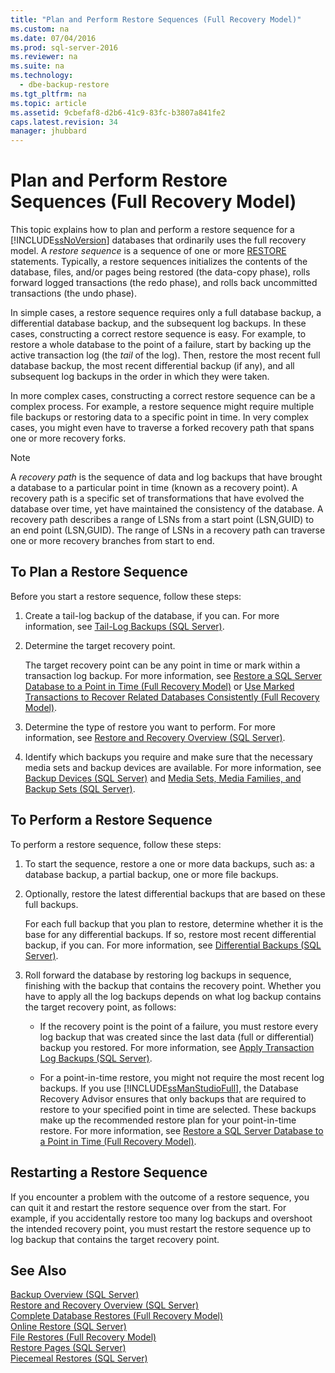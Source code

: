 ```yaml
---
title: "Plan and Perform Restore Sequences (Full Recovery Model)"
ms.custom: na
ms.date: 07/04/2016
ms.prod: sql-server-2016
ms.reviewer: na
ms.suite: na
ms.technology: 
  - dbe-backup-restore
ms.tgt_pltfrm: na
ms.topic: article
ms.assetid: 9cbefaf8-d2b6-41c9-83fc-b3807a841fe2
caps.latest.revision: 34
manager: jhubbard
---
```

# Plan and Perform Restore Sequences (Full Recovery Model)
This topic explains how to plan and perform a restore sequence for a [!INCLUDE[ssNoVersion](../../Topics/TopicNameContainA/includes/ssNoVersion_md.md)] databases that ordinarily uses the full recovery model. A *restore sequence* is a sequence of one or more [RESTORE](assetId:///877ecd57-3f2e-4237-890a-08f16e944ef1) statements. Typically, a restore sequences initializes the contents of the database, files, and/or pages being restored (the data-copy phase), rolls forward logged transactions (the redo phase), and rolls back uncommitted transactions (the undo phase).  
  
 In simple cases, a restore sequence requires only a full database backup, a differential database backup, and the subsequent log backups. In these cases, constructing a correct restore sequence is easy. For example, to restore a whole database to the point of a failure, start by backing up the active transaction log (the *tail* of the log). Then, restore the most recent full database backup, the most recent differential backup (if any), and all subsequent log backups in the order in which they were taken.  
  
 In more complex cases, constructing a correct restore sequence can be a complex process. For example, a restore sequence might require multiple file backups or restoring data to a specific point in time. In very complex cases, you might even have to traverse a forked recovery path that spans one or more recovery forks.  
  
> [!NOTE]  
>  A *recovery path* is the sequence of data and log backups that have brought a database to a particular point in time (known as a recovery point). A recovery path is a specific set of transformations that have evolved the database over time, yet have maintained the consistency of the database. A recovery path describes a range of LSNs from a start point (LSN,GUID) to an end point (LSN,GUID). The range of LSNs in a recovery path can traverse one or more recovery branches from start to end.  
  
## To Plan a Restore Sequence  
 Before you start a restore sequence, follow these steps:  
  
1.  Create a tail-log backup of the database, if you can. For more information, see [Tail-Log Backups (SQL Server)](../../Topics/TopicNameNotContainA/Tail-Log-Backups--SQL-Server-.md).  
  
2.  Determine the target recovery point.  
  
     The target recovery point can be any point in time or mark within a transaction log backup. For more information, see [Restore a SQL Server Database to a Point in Time (Full Recovery Model)](../../Topics/TopicNameContainA/Restore-a-SQL-Server-Database-to-a-Point-in-Time--Full-Recovery-Model-.md) or [Use Marked Transactions to Recover Related Databases Consistently (Full Recovery Model)](../../Topics/TopicNameNotContainA/Use-Marked-Transactions-to-Recover-Related-Databases-Consistently--Full-Recovery-Model-.md).  
  
3.  Determine the type of restore you want to perform. For more information, see [Restore and Recovery Overview (SQL Server)](../../Topics/TopicNameNotContainA/Restore-and-Recovery-Overview--SQL-Server-.md).  
  
4.  Identify which backups you require and make sure that the necessary media sets and backup devices are available. For more information, see [Backup Devices (SQL Server)](../../Topics/TopicNameNotContainA/Backup-Devices--SQL-Server-.md) and [Media Sets, Media Families, and Backup Sets (SQL Server)](../../Topics/TopicNameNotContainA/Media-Sets--Media-Families--and-Backup-Sets--SQL-Server-.md).  
  
## To Perform a Restore Sequence  
 To perform a restore sequence, follow these steps:  
  
1.  To start the sequence, restore a one or more data backups, such as: a database backup, a partial backup, one or more file backups.  
  
2.  Optionally, restore the latest differential backups that are based on these full backups.  
  
     For each full backup that you plan to restore, determine whether it is the base for any differential backups. If so, restore most recent differential backup, if you can. For more information, see [Differential Backups (SQL Server)](../../Topics/TopicNameNotContainA/Differential-Backups--SQL-Server-.md).  
  
3.  Roll forward the database by restoring log backups in sequence, finishing with the backup that contains the recovery point. Whether you have to apply all the log backups depends on what log backup contains the target recovery point, as follows:  
  
    -   If the recovery point is the point of a failure, you must restore every log backup that was created since the last data (full or differential) backup you restored. For more information, see [Apply Transaction Log Backups (SQL Server)](../../Topics/TopicNameNotContainA/Apply-Transaction-Log-Backups--SQL-Server-.md).  
  
    -   For a point-in-time restore, you might not require the most recent log backups. If you use [!INCLUDE[ssManStudioFull](../../Topics/TopicNameContainA/includes/ssManStudioFull_md.md)], the Database Recovery Advisor ensures that only backups that are required to restore to your specified point in time are selected. These backups make up the recommended restore plan for your point-in-time restore. For more information, see [Restore a SQL Server Database to a Point in Time (Full Recovery Model)](../../Topics/TopicNameContainA/Restore-a-SQL-Server-Database-to-a-Point-in-Time--Full-Recovery-Model-.md).  
  
## Restarting a Restore Sequence  
 If you encounter a problem with the outcome of a restore sequence, you can quit it and restart the restore sequence over from the start. For example, if you accidentally restore too many log backups and overshoot the intended recovery point, you must restart the restore sequence up to log backup that contains the target recovery point.  
  
## See Also  
 [Backup Overview (SQL Server)](../../Topics/TopicNameNotContainA/Backup-Overview--SQL-Server-.md)   
 [Restore and Recovery Overview (SQL Server)](../../Topics/TopicNameNotContainA/Restore-and-Recovery-Overview--SQL-Server-.md)   
 [Complete Database Restores (Full Recovery Model)](../../Topics/TopicNameNotContainA/Complete-Database-Restores--Full-Recovery-Model-.md)   
 [Online Restore (SQL Server)](../../Topics/TopicNameNotContainA/Online-Restore--SQL-Server-.md)   
 [File Restores (Full Recovery Model)](../../Topics/TopicNameNotContainA/File-Restores--Full-Recovery-Model-.md)   
 [Restore Pages (SQL Server)](../../Topics/TopicNameNotContainA/Restore-Pages--SQL-Server-.md)   
 [Piecemeal Restores (SQL Server)](../../Topics/TopicNameNotContainA/Piecemeal-Restores--SQL-Server-.md)